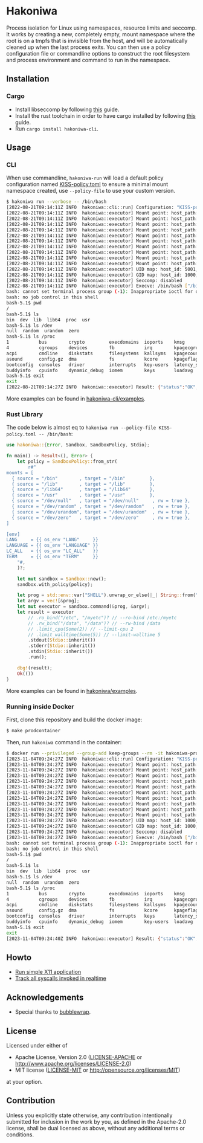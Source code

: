 # Hakoniwa

Process isolation for Linux using namespaces, resource limits and seccomp. It
works by creating a new, completely empty, mount namespace where the root is
on a tmpfs that is invisible from the host, and will be automatically cleaned
up when the last process exits. You can then use a policy configuration file or
commandline options to construct the root filesystem and process environment
and command to run in the namespace.


## Installation

### Cargo

* Install libseccomp by following [this][Install libseccomp] guide.
* Install the rust toolchain in order to have cargo installed by following
  [this][Install Rust] guide.
* Run `cargo install hakoniwa-cli`.


## Usage

### CLI

When use commandline, `hakoniwa-run` will load a default policy configuration named
[KISS-policy.toml] to ensure a minimal mount namespace created, use `--policy-file`
to use your custom version.

```sh
$ hakoniwa run --verbose -- /bin/bash
[2022-08-21T09:14:11Z INFO  hakoniwa::cli::run] Configuration: "KISS-policy.toml"
[2022-08-21T09:14:11Z INFO  hakoniwa::executor] Mount point: host_path: "/tmp/hakoniwa-EJemcsRL", container_path: "/"
[2022-08-21T09:14:11Z INFO  hakoniwa::executor] Mount point: host_path: "", container_path: "/proc", fstype: "proc"
[2022-08-21T09:14:11Z INFO  hakoniwa::executor] Mount point: host_path: "/usr/bin", container_path: "/bin", fstype: "", rw: false
[2022-08-21T09:14:11Z INFO  hakoniwa::executor] Mount point: host_path: "/usr/lib", container_path: "/lib", fstype: "", rw: false
[2022-08-21T09:14:11Z INFO  hakoniwa::executor] Mount point: host_path: "/usr/lib", container_path: "/lib64", fstype: "", rw: false
[2022-08-21T09:14:11Z INFO  hakoniwa::executor] Mount point: host_path: "/usr", container_path: "/usr", fstype: "", rw: false
[2022-08-21T09:14:11Z INFO  hakoniwa::executor] Mount point: host_path: "/dev/null", container_path: "/dev/null", fstype: "", rw: true
[2022-08-21T09:14:11Z INFO  hakoniwa::executor] Mount point: host_path: "/dev/random", container_path: "/dev/random", fstype: "", rw: true
[2022-08-21T09:14:11Z INFO  hakoniwa::executor] Mount point: host_path: "/dev/urandom", container_path: "/dev/urandom", fstype: "", rw: true
[2022-08-21T09:14:11Z INFO  hakoniwa::executor] Mount point: host_path: "/dev/zero", container_path: "/dev/zero", fstype: "", rw: true
[2022-08-21T09:14:11Z INFO  hakoniwa::executor] UID map: host_id: 5001, container_id: 5001
[2022-08-21T09:14:11Z INFO  hakoniwa::executor] GID map: host_id: 1000, container_id: 1000
[2022-08-21T09:14:11Z INFO  hakoniwa::executor] Seccomp: disabled
[2022-08-21T09:14:11Z INFO  hakoniwa::executor] Execve: /bin/bash ["/bin/bash"]
bash: cannot set terminal process group (-1): Inappropriate ioctl for device
bash: no job control in this shell
bash-5.1$ pwd
/
bash-5.1$ ls
bin  dev  lib  lib64  proc  usr
bash-5.1$ ls /dev
null  random  urandom  zero
bash-5.1$ ls /proc
1           bus        crypto         execdomains  ioports    kmsg           locks    mtrr          scsi      sys            uptime
4           cgroups    devices        fb           irq        kpagecgroup    meminfo  net           self      sysrq-trigger  version
acpi        cmdline    diskstats      filesystems  kallsyms   kpagecount     misc     pagetypeinfo  slabinfo  sysvipc        vmallocinfo
asound      config.gz  dma            fs           kcore      kpageflags     modules  partitions    softirqs  thread-self    vmstat
bootconfig  consoles   driver         interrupts   key-users  latency_stats  mounts   pressure      stat      timer_list     zoneinfo
buddyinfo   cpuinfo    dynamic_debug  iomem        keys       loadavg        mtd      schedstat     swaps     tty
bash-5.1$ exit
exit
[2022-08-21T09:14:27Z INFO  hakoniwa::executor] Result: {"status":"OK","reason":"","exit_code":0,"start_time":"2022-08-21T09:14:11.058546277Z","real_time":{"secs":16,"nanos":460452556},"system_time":{"secs":0,"nanos":8744000},"user_time":{"secs":0,"nanos":3149000},"max_rss":3780}
```

More examples can be found in [hakoniwa-cli/examples].

### Rust Library

The code below is almost eq to `hakoniwa run --policy-file KISS-policy.toml -- /bin/bash`:

```rust
use hakoniwa::{Error, Sandbox, SandboxPolicy, Stdio};

fn main() -> Result<(), Error> {
    let policy = SandboxPolicy::from_str(
        r#"
mounts = [
  { source = "/bin"        , target = "/bin"         },
  { source = "/lib"        , target = "/lib"         },
  { source = "/lib64"      , target = "/lib64"       },
  { source = "/usr"        , target = "/usr"         },
  { source = "/dev/null"   , target = "/dev/null"     , rw = true },
  { source = "/dev/random" , target = "/dev/random"   , rw = true },
  { source = "/dev/urandom", target = "/dev/urandom"  , rw = true },
  { source = "/dev/zero"   , target = "/dev/zero"     , rw = true },
]

[env]
LANG     = {{ os_env "LANG"     }}
LANGUAGE = {{ os_env "LANGUAGE" }}
LC_ALL   = {{ os_env "LC_ALL"   }}
TERM     = {{ os_env "TERM"     }}
    "#,
    )?;

    let mut sandbox = Sandbox::new();
    sandbox.with_policy(policy);

    let prog = std::env::var("SHELL").unwrap_or_else(|_| String::from("/bin/sh"));
    let argv = vec![&prog];
    let mut executor = sandbox.command(&prog, &argv);
    let result = executor
        // .ro_bind("/etc", "/myetc")? // --ro-bind /etc:/myetc
        // .rw_bind("/data", "/data")? // --rw-bind /data
        // .limit_cpu(Some(2)) // --limit-cpu 2
        // .limit_walltime(Some(5)) // --limit-walltime 5
        .stdout(Stdio::inherit())
        .stderr(Stdio::inherit())
        .stdin(Stdio::inherit())
        .run();

    dbg!(result);
    Ok(())
}
```

More examples can be found in [hakoniwa/examples].

### Running inside Docker

First, clone this repository and build the docker image:

```sh
$ make prodcontainer
```

Then, run `hakoniwa` command in the container:

```sh
$ docker run --privileged --group-add keep-groups --rm -it hakoniwa-prodcontainer:latest hakoniwa run --verbose -- /bin/bash
[2023-11-04T09:24:27Z INFO  hakoniwa::cli::run] Configuration: "KISS-policy.toml"
[2023-11-04T09:24:27Z INFO  hakoniwa::executor] Mount point: host_path: "/tmp/hakoniwa-yBV2slf6", container_path: "/"
[2023-11-04T09:24:27Z INFO  hakoniwa::executor] Mount point: host_path: "", container_path: "/proc", fstype: "proc"
[2023-11-04T09:24:27Z INFO  hakoniwa::executor] Mount point: host_path: "/bin", container_path: "/bin", fstype: "", rw: false
[2023-11-04T09:24:27Z INFO  hakoniwa::executor] Mount point: host_path: "/lib", container_path: "/lib", fstype: "", rw: false
[2023-11-04T09:24:27Z INFO  hakoniwa::executor] Mount point: host_path: "/lib64", container_path: "/lib64", fstype: "", rw: false
[2023-11-04T09:24:27Z INFO  hakoniwa::executor] Mount point: host_path: "/usr", container_path: "/usr", fstype: "", rw: false
[2023-11-04T09:24:27Z INFO  hakoniwa::executor] Mount point: host_path: "/dev/null", container_path: "/dev/null", fstype: "", rw: true
[2023-11-04T09:24:27Z INFO  hakoniwa::executor] Mount point: host_path: "/dev/random", container_path: "/dev/random", fstype: "", rw: true
[2023-11-04T09:24:27Z INFO  hakoniwa::executor] Mount point: host_path: "/dev/urandom", container_path: "/dev/urandom", fstype: "", rw: true
[2023-11-04T09:24:27Z INFO  hakoniwa::executor] Mount point: host_path: "/dev/zero", container_path: "/dev/zero", fstype: "", rw: true
[2023-11-04T09:24:27Z INFO  hakoniwa::executor] UID map: host_id: 1000, container_id: 1000
[2023-11-04T09:24:27Z INFO  hakoniwa::executor] GID map: host_id: 1000, container_id: 1000
[2023-11-04T09:24:27Z INFO  hakoniwa::executor] Seccomp: disabled
[2023-11-04T09:24:27Z INFO  hakoniwa::executor] Execve: /bin/bash ["/bin/bash"]
bash: cannot set terminal process group (-1): Inappropriate ioctl for device
bash: no job control in this shell
bash-5.1$ pwd
/
bash-5.1$ ls
bin  dev  lib  lib64  proc  usr
bash-5.1$ ls /dev
null  random  urandom  zero
bash-5.1$ ls /proc
1           bus        crypto         execdomains  ioports    kmsg           locks    mtrr          scsi      sys            uptime
4           cgroups    devices        fb           irq        kpagecgroup    meminfo  net           self      sysrq-trigger  version
acpi        cmdline    diskstats      filesystems  kallsyms   kpagecount     misc     pagetypeinfo  slabinfo  sysvipc        vmallocinfo
asound      config.gz  dma            fs           kcore      kpageflags     modules  partitions    softirqs  thread-self    vmstat
bootconfig  consoles   driver         interrupts   keys       latency_stats  mounts   pressure      stat      timer_list     zoneinfo
buddyinfo   cpuinfo    dynamic_debug  iomem        key-users  loadavg        mtd      schedstat     swaps     tty
bash-5.1$ exit
exit
[2023-11-04T09:24:40Z INFO  hakoniwa::executor] Result: {"status":"OK","reason":"","exit_code":0,"start_time":"2023-11-04T09:24:27.975208221Z","real_time":{"secs":12,"nanos":171313268},"system_time":{"secs":0,"nanos":2516000},"user_time":{"secs":0,"nanos":10995000},"max_rss":3584}
```


## Howto

* [Run simple X11 application](./hakoniwa-cli/examples/howto-xorg-apps.md)
* [Track all syscalls invoked in realtime](./hakoniwa-cli/examples/howto-seccomp-syscalls.md)


## Acknowledgements

* Special thanks to [bubblewrap].


## License

Licensed under either of

* Apache License, Version 2.0 ([LICENSE-APACHE](LICENSE-APACHE) or http://www.apache.org/licenses/LICENSE-2.0)
* MIT license ([LICENSE-MIT](LICENSE-MIT) or http://opensource.org/licenses/MIT)

at your option.


## Contribution

Unless you explicitly state otherwise, any contribution intentionally submitted
for inclusion in the work by you, as defined in the Apache-2.0 license, shall be
dual licensed as above, without any additional terms or conditions.


[Install libseccomp]:https://github.com/libseccomp-rs/libseccomp-rs#requirements
[Install Rust]:https://www.rust-lang.org/tools/install
[bubblewrap]:https://github.com/containers/bubblewrap
[KISS-policy.toml]:./hakoniwa-cli/src/embed/KISS-policy.toml
[hakoniwa-cli/examples]:./hakoniwa-cli/examples
[hakoniwa/examples]:./hakoniwa/examples

